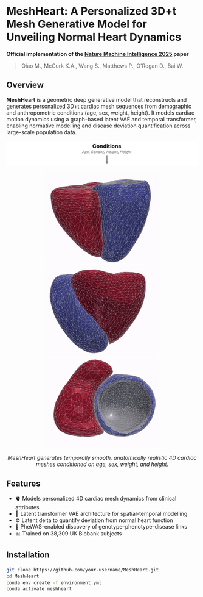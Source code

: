 # MeshHeart: A Personalized 3D+t Mesh Generative Model for Unveiling Normal Heart Dynamics  
**Official implementation of the [Nature Machine Intelligence 2025](https://www.nature.com/articles/s42256-025-01035-5) paper**  
> Qiao M., McGurk K.A., Wang S., Matthews P., O'Regan D., Bai W.

## Overview

**MeshHeart** is a geometric deep generative model that reconstructs and generates personalized 3D+t cardiac mesh sequences from demographic and anthropometric conditions (age, sex, weight, height). It models cardiac motion dynamics using a graph-based latent VAE and temporal transformer, enabling normative modelling and disease deviation quantification across large-scale population data.


<p align="center">
  <img src="assets/meshheart_conditions.png" width="800"/>
</p>

<p align="center">
  <img src="assets/mesh1.gif" width="300"/>
  <img src="assets/mesh2.gif" width="300"/>
  <img src="assets/mesh3.gif" width="300"/>
</p>

<p align="center">
  <em>MeshHeart generates temporally smooth, anatomically realistic 4D cardiac meshes conditioned on age, sex, weight, and height.</em>
</p>

## Features

- 🫀 Models personalized 4D cardiac mesh dynamics from clinical attributes  
- 🧠 Latent transformer VAE architecture for spatial-temporal modelling  
- ⚙️ Latent delta to quantify deviation from normal heart function  
- 🧬 PheWAS-enabled discovery of genotype–phenotype–disease links  
- 📊 Trained on 38,309 UK Biobank subjects


## Installation

```bash
git clone https://github.com/your-username/MeshHeart.git
cd MeshHeart
conda env create -f environment.yml
conda activate meshheart
